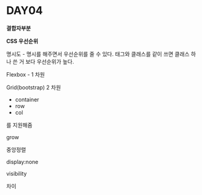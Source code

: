 # DAY04

**결합자부분**

**CSS 우선순위**

명시도 - 명시를 해주면서 우선순위를 줄 수 있다. 태그와 클래스를 같이 쓰면 클래스 하나 쓴 거 보다 우선순위가 높다.

Flexbox - 1 차원

Grid(bootstrap) 2 차원

- container
- row
- col

 를 지원해줌

grow

중앙정렬

display:none

visibility 

차이